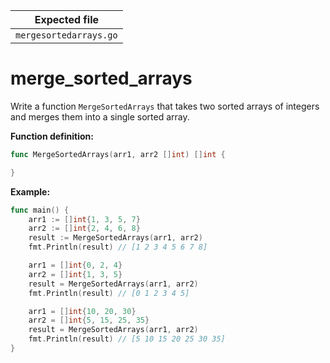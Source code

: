 | Expected file          |
| ---------------------- |
| `mergesortedarrays.go` |

# merge_sorted_arrays

Write a function `MergeSortedArrays` that takes two sorted arrays of integers and merges them into a single sorted array.

**Function definition:**

```go
func MergeSortedArrays(arr1, arr2 []int) []int {

}
```

**Example:**

```go
func main() {
    arr1 := []int{1, 3, 5, 7}
    arr2 := []int{2, 4, 6, 8}
    result := MergeSortedArrays(arr1, arr2)
    fmt.Println(result) // [1 2 3 4 5 6 7 8]

    arr1 = []int{0, 2, 4}
    arr2 = []int{1, 3, 5}
    result = MergeSortedArrays(arr1, arr2)
    fmt.Println(result) // [0 1 2 3 4 5]

    arr1 = []int{10, 20, 30}
    arr2 = []int{5, 15, 25, 35}
    result = MergeSortedArrays(arr1, arr2)
    fmt.Println(result) // [5 10 15 20 25 30 35]
}
```
